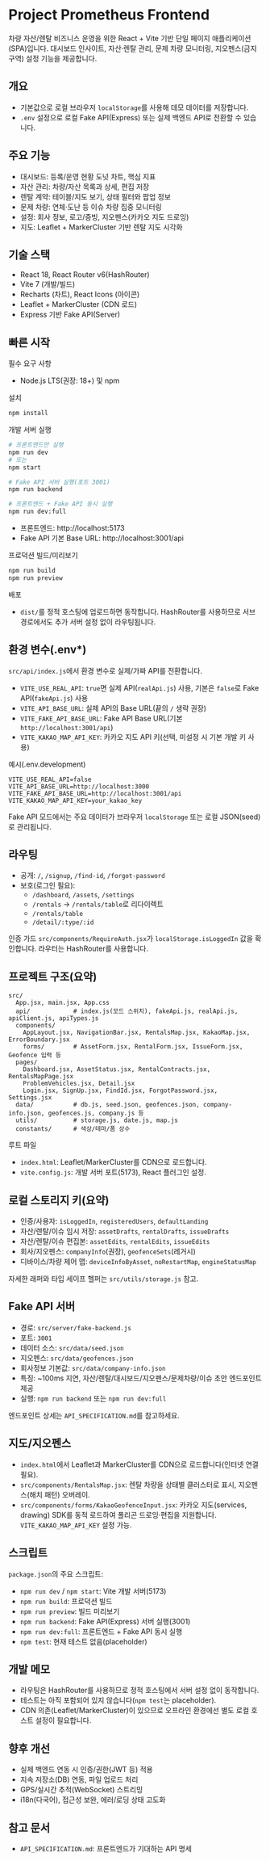 # Project Prometheus Frontend

차량 자산/렌탈 비즈니스 운영을 위한 React + Vite 기반 단일 페이지 애플리케이션(SPA)입니다. 대시보드 인사이트, 자산·렌탈 관리, 문제 차량 모니터링, 지오펜스(금지구역) 설정 기능을 제공합니다.

## 개요

- 기본값으로 로컬 브라우저 `localStorage`를 사용해 데모 데이터를 저장합니다.
- `.env` 설정으로 로컬 Fake API(Express) 또는 실제 백엔드 API로 전환할 수 있습니다.

## 주요 기능

- 대시보드: 등록/운영 현황 도넛 차트, 핵심 지표
- 자산 관리: 차량/자산 목록과 상세, 편집 저장
- 렌탈 계약: 테이블/지도 보기, 상태 필터와 팝업 정보
- 문제 차량: 연체·도난 등 이슈 차량 집중 모니터링
- 설정: 회사 정보, 로고/증빙, 지오펜스(카카오 지도 드로잉)
- 지도: Leaflet + MarkerCluster 기반 렌탈 지도 시각화

## 기술 스택

- React 18, React Router v6(HashRouter)
- Vite 7 (개발/빌드)
- Recharts (차트), React Icons (아이콘)
- Leaflet + MarkerCluster (CDN 로드)
- Express 기반 Fake API(Server)

## 빠른 시작

필수 요구 사항

- Node.js LTS(권장: 18+) 및 npm

설치

```bash
npm install
```

개발 서버 실행

```bash
# 프론트엔드만 실행
npm run dev
# 또는
npm start

# Fake API 서버 실행(포트 3001)
npm run backend

# 프론트엔드 + Fake API 동시 실행
npm run dev:full
```

- 프론트엔드: http://localhost:5173
- Fake API 기본 Base URL: http://localhost:3001/api

프로덕션 빌드/미리보기

```bash
npm run build
npm run preview
```

배포

- `dist/`를 정적 호스팅에 업로드하면 동작합니다. HashRouter를 사용하므로 서브 경로에서도 추가 서버 설정 없이 라우팅됩니다.

## 환경 변수(.env*)

`src/api/index.js`에서 환경 변수로 실제/가짜 API를 전환합니다.

- `VITE_USE_REAL_API`: `true`면 실제 API(`realApi.js`) 사용, 기본은 `false`로 Fake API(`fakeApi.js`) 사용
- `VITE_API_BASE_URL`: 실제 API의 Base URL(끝의 `/` 생략 권장)
- `VITE_FAKE_API_BASE_URL`: Fake API Base URL(기본 `http://localhost:3001/api`)
- `VITE_KAKAO_MAP_API_KEY`: 카카오 지도 API 키(선택, 미설정 시 기본 개발 키 사용)

예시(.env.development)

```env
VITE_USE_REAL_API=false
VITE_API_BASE_URL=http://localhost:3000
VITE_FAKE_API_BASE_URL=http://localhost:3001/api
VITE_KAKAO_MAP_API_KEY=your_kakao_key
```

Fake API 모드에서는 주요 데이터가 브라우저 `localStorage` 또는 로컬 JSON(seed)로 관리됩니다.

## 라우팅

- 공개: `/`, `/signup`, `/find-id`, `/forgot-password`
- 보호(로그인 필요):
  - `/dashboard`, `/assets`, `/settings`
  - `/rentals` → `/rentals/table`로 리다이렉트
  - `/rentals/table`
  - `/detail/:type/:id`

인증 가드 `src/components/RequireAuth.jsx`가 `localStorage.isLoggedIn` 값을 확인합니다. 라우터는 HashRouter를 사용합니다.

## 프로젝트 구조(요약)

```
src/
  App.jsx, main.jsx, App.css
  api/            # index.js(모드 스위치), fakeApi.js, realApi.js, apiClient.js, apiTypes.js
  components/
    AppLayout.jsx, NavigationBar.jsx, RentalsMap.jsx, KakaoMap.jsx, ErrorBoundary.jsx
    forms/        # AssetForm.jsx, RentalForm.jsx, IssueForm.jsx, Geofence 입력 등
  pages/
    Dashboard.jsx, AssetStatus.jsx, RentalContracts.jsx, RentalsMapPage.jsx
    ProblemVehicles.jsx, Detail.jsx
    Login.jsx, SignUp.jsx, FindId.jsx, ForgotPassword.jsx, Settings.jsx
  data/           # db.js, seed.json, geofences.json, company-info.json, geofences.js, company.js 등
  utils/          # storage.js, date.js, map.js
  constants/      # 색상/테마/폼 상수
```

루트 파일

- `index.html`: Leaflet/MarkerCluster를 CDN으로 로드합니다.
- `vite.config.js`: 개발 서버 포트(5173), React 플러그인 설정.

## 로컬 스토리지 키(요약)

- 인증/사용자: `isLoggedIn`, `registeredUsers`, `defaultLanding`
- 자산/렌탈/이슈 임시 저장: `assetDrafts`, `rentalDrafts`, `issueDrafts`
- 자산/렌탈/이슈 편집본: `assetEdits`, `rentalEdits`, `issueEdits`
- 회사/지오펜스: `companyInfo`(권장), `geofenceSets`(레거시)
- 디바이스/차량 제어 맵: `deviceInfoByAsset`, `noRestartMap`, `engineStatusMap`

자세한 래퍼와 타입 세이프 헬퍼는 `src/utils/storage.js` 참고.

## Fake API 서버

- 경로: `src/server/fake-backend.js`
- 포트: `3001`
- 데이터 소스: `src/data/seed.json`
- 지오펜스: `src/data/geofences.json`
- 회사정보 기본값: `src/data/company-info.json`
- 특징: ~100ms 지연, 자산/렌탈/대시보드/지오펜스/문제차량/이슈 초안 엔드포인트 제공
- 실행: `npm run backend` 또는 `npm run dev:full`

엔드포인트 상세는 `API_SPECIFICATION.md`를 참고하세요.

## 지도/지오펜스

- `index.html`에서 Leaflet과 MarkerCluster를 CDN으로 로드합니다(인터넷 연결 필요).
- `src/components/RentalsMap.jsx`: 렌탈 차량을 상태별 클러스터로 표시, 지오펜스(해치 패턴) 오버레이.
- `src/components/forms/KakaoGeofenceInput.jsx`: 카카오 지도(services, drawing) SDK를 동적 로드하여 폴리곤 드로잉·편집을 지원합니다. `VITE_KAKAO_MAP_API_KEY` 설정 가능.

## 스크립트

`package.json`의 주요 스크립트:

- `npm run dev` / `npm start`: Vite 개발 서버(5173)
- `npm run build`: 프로덕션 빌드
- `npm run preview`: 빌드 미리보기
- `npm run backend`: Fake API(Express) 서버 실행(3001)
- `npm run dev:full`: 프론트엔드 + Fake API 동시 실행
- `npm test`: 현재 테스트 없음(placeholder)

## 개발 메모

- 라우팅은 HashRouter를 사용하므로 정적 호스팅에서 서버 설정 없이 동작합니다.
- 테스트는 아직 포함되어 있지 않습니다(`npm test`는 placeholder).
- CDN 의존(Leaflet/MarkerCluster)이 있으므로 오프라인 환경에선 별도 로컬 호스트 설정이 필요합니다.

## 향후 개선

- 실제 백엔드 연동 시 인증/권한(JWT 등) 적용
- 지속 저장소(DB) 연동, 파일 업로드 처리
- GPS/실시간 추적(WebSocket) 스트리밍
- i18n(다국어), 접근성 보완, 에러/로딩 상태 고도화

## 참고 문서

- `API_SPECIFICATION.md`: 프론트엔드가 기대하는 API 명세
